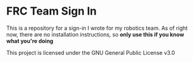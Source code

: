 FRC Team Sign In
=======

This is a repository for a sign-in I wrote for my robotics team. 
As of right now, there are no installation instructions, so **only use this if you know what you're doing**

This project is licensed under the GNU General Public License v3.0
